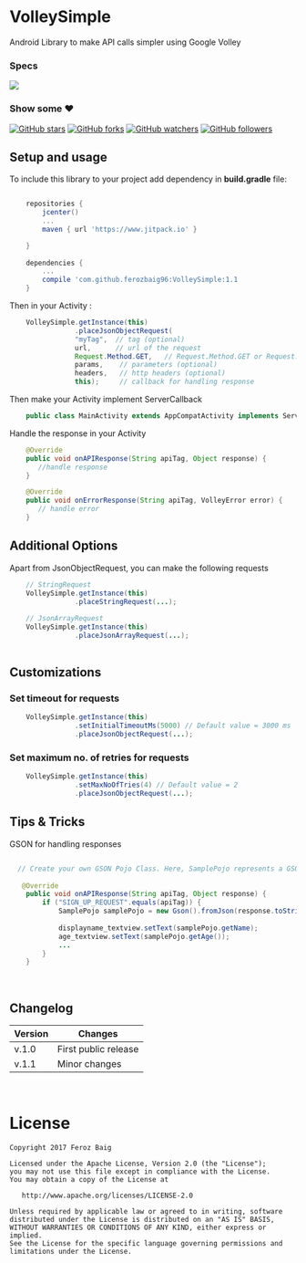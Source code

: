 # VolleySimple
Android Library to make API calls simpler using Google Volley

### Specs
[![](https://jitpack.io/v/ferozbaig96/VolleySimple.svg)](https://jitpack.io/#ferozbaig96/VolleySimple)

### Show some :heart:
[![GitHub stars](https://img.shields.io/github/stars/ferozbaig96/VolleySimple.svg?style=social&label=Star)](https://github.com/ferozbaig96/VolleySimple) [![GitHub forks](https://img.shields.io/github/forks/ferozbaig96/VolleySimple.svg?style=social&label=Fork)](https://github.com/ferozbaig96/VolleySimple/fork) [![GitHub watchers](https://img.shields.io/github/watchers/ferozbaig96/VolleySimple.svg?style=social&label=Watch)](https://github.com/ferozbaig96/VolleySimple) [![GitHub followers](https://img.shields.io/github/followers/ferozbaig96.svg?style=social&label=Follow)](https://github.com/nisrulz/UploadToJitpack)  

## Setup and usage

To include this library to your project add dependency in **build.gradle** file:

```groovy

    repositories {
        jcenter()
        ...
        maven { url 'https://www.jitpack.io' }

    }
    
    dependencies {
        ...
        compile 'com.github.ferozbaig96:VolleySimple:1.1
    }
```

Then in your Activity :

```JAVA
    VolleySimple.getInstance(this)
                .placeJsonObjectRequest(
                "myTag",  // tag (optional)
                url,      // url of the request
                Request.Method.GET,   // Request.Method.GET or Request.Method.POST
                params,    // parameters (optional)
                headers,   // http headers (optional)
                this);     // callback for handling response
```

Then make your Activity implement ServerCallback

```JAVA
    public class MainActivity extends AppCompatActivity implements ServerCallback {
```

Handle the response in your Activity 

```JAVA
    @Override
    public void onAPIResponse(String apiTag, Object response) {
       //handle response
    }

    @Override
    public void onErrorResponse(String apiTag, VolleyError error) {
       // handle error 
    }
```

## Additional Options

Apart from JsonObjectRequest, you can make the following requests

```JAVA
    // StringRequest
    VolleySimple.getInstance(this)
                .placeStringRequest(...);
    
    // JsonArrayRequest
    VolleySimple.getInstance(this)
                .placeJsonArrayRequest(...);
                
```

## Customizations

### Set timeout for requests

```JAVA
    VolleySimple.getInstance(this)
                .setInitialTimeoutMs(5000) // Default value = 3000 ms
                .placeJsonObjectRequest(...);         
```

### Set maximum no. of retries for requests

```JAVA
    VolleySimple.getInstance(this)
                .setMaxNoOfTries(4) // Default value = 2
                .placeJsonObjectRequest(...);         
```

## Tips & Tricks

GSON for handling responses

```JAVA

  // Create your own GSON Pojo Class. Here, SamplePojo represents a GSON Pojo
  
   @Override
    public void onAPIResponse(String apiTag, Object response) {
        if ("SIGN_UP_REQUEST".equals(apiTag)) {
            SamplePojo samplePojo = new Gson().fromJson(response.toString(), SamplePojo.class);
  
            displayname_textview.setText(samplePojo.getName);
            age_textview.setText(samplePojo.getAge());
            ...
        }
    }
```

<br />

## Changelog

| Version | Changes                         |
| --- | --- |
| v.1.0 | First public release            |
| v.1.1 | Minor changes                   |

<br />

License
=======

    Copyright 2017 Feroz Baig

    Licensed under the Apache License, Version 2.0 (the "License");
    you may not use this file except in compliance with the License.
    You may obtain a copy of the License at

       http://www.apache.org/licenses/LICENSE-2.0

    Unless required by applicable law or agreed to in writing, software
    distributed under the License is distributed on an "AS IS" BASIS,
    WITHOUT WARRANTIES OR CONDITIONS OF ANY KIND, either express or implied.
    See the License for the specific language governing permissions and
    limitations under the License.

